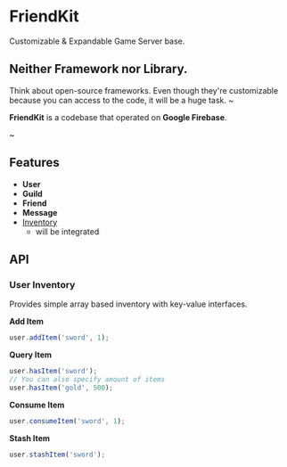 FriendKit
====

Customizable & Expandable Game Server base.

Neither Framework nor Library.
----
Think about open-source frameworks. Even though they're customizable because you can access to the code, it will be a huge task.
~

__FriendKit__ is a codebase that operated on __Google Firebase__.

~

Features
----
* __User__
* __Guild__
* __Friend__
* __Message__
* [Inventory](https://github.com/pjc0247/Nventory)
  * will be integrated

API
----

### User Inventory
Provides simple array based inventory with key-value interfaces.

__Add Item__
```ts
user.addItem('sword', 1);
```

__Query Item__
```ts
user.hasItem('sword');
// You can also specify amount of items
user.hasItem('gold', 500);
```

__Consume Item__
```ts
user.consumeItem('sword', 1);
```

__Stash Item__
```ts
user.stashItem('sword');
```